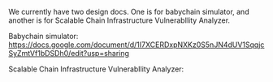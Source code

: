 We currently have two design docs. One is for babychain simulator, and another is for Scalable Chain Infrastructure VulnerabIlity Analyzer.

Babychain simulator:
https://docs.google.com/document/d/1I7XCERDxpNXKz0S5nJN4dUV1SqqjcSyZmtVf1bDSDh0/edit?usp=sharing

Scalable Chain Infrastructure VulnerabIlity Analyzer:

